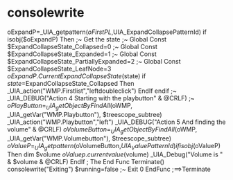 # consolewrite
oExpandP=_UIA_getpattern($oFirstPL,$UIA_ExpandCollapsePatternId) if isobj($oExpandP) Then ;~ Get the state ;~ Global Const $ExpandCollapseState_Collapsed=0 ;~ Global Const $ExpandCollapseState_Expanded=1 ;~ Global Const $ExpandCollapseState_PartiallyExpanded=2 ;~ Global Const $ExpandCollapseState_LeafNode=3     $oExpandP.CurrentExpandCollapseState($state)     if $state=$ExpandCollapseState_Collapsed Then         _UIA_action("WMP.Firstlist","leftdoubleclick")     EndIf endif  ;~ _UIA_DEBUG("Action 4 Starting with the playbutton" &amp; @CRLF) ;~ $oPlayButton=_UIA_getObjectByFindAll($oWMP, _UIA_getVar("WMP.Playbutton"), $treescope_subtree) _UIA_action("WMP.Playbutton","left")  _UIA_DEBUG("Action 5 And finding the volume" &amp; @CRLF) $oVolumeButton=_UIA_getObjectByFindAll($oWMP, _UIA_getVar("WMP.Volumebutton"), $treescope_subtree) $oValueP=_UIA_getpattern($oVolumeButton,$UIA_ValuePatternId)  if isobj($oValueP) Then dim $volume     $oValuep.currentvalue($volume)     _UIA_Debug("Volume is " &amp; $volume &amp; @CRLF) EndIf  ; The End Func Terminate()     consolewrite("Exiting")     $running=false ;~  Exit 0 EndFunc   ;==>Terminate
